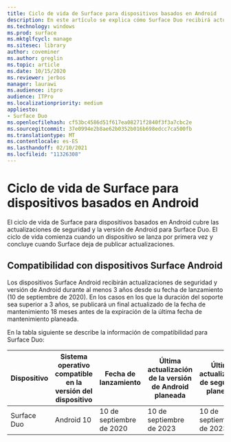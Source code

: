 ```yaml
---
title: Ciclo de vida de Surface para dispositivos basados en Android
description: En este artículo se explica cómo Surface Duo recibirá actualizaciones de seguridad y versión de Android durante al menos 3 años desde su fecha de lanzamiento.
ms.technology: windows
ms.prod: surface
ms.mktglfcycl: manage
ms.sitesec: library
author: coveminer
ms.author: greglin
ms.topic: article
ms.date: 10/15/2020
ms.reviewer: jerbos
manager: laurawi
ms.audience: itpro
audience: ITPro
ms.localizationpriority: medium
appliesto:
- Surface Duo
ms.openlocfilehash: cf53bc4586d51f617ea08271f2840f3f3a7cbc2e
ms.sourcegitcommit: 37e0994e2b8ae62b0352b016b698edcc7ca500fb
ms.translationtype: MT
ms.contentlocale: es-ES
ms.lasthandoff: 02/10/2021
ms.locfileid: "11326308"
---
```

# Ciclo de vida de Surface para dispositivos basados en Android

El ciclo de vida de Surface para dispositivos basados en Android cubre las actualizaciones de seguridad y la versión de Android para Surface Duo. El ciclo de vida comienza cuando un dispositivo se lanza por primera vez y concluye cuando Surface deja de publicar actualizaciones.

##  <a name="surface-android-device-support"></a>Compatibilidad con dispositivos Surface Android 

Los dispositivos Surface Android recibirán actualizaciones de seguridad y versión de Android durante al menos 3 años desde su fecha de lanzamiento (10 de septiembre de 2020). En los casos en los que la duración del soporte sea superior a 3 años, se publicará un final actualizado de la fecha de mantenimiento 18 meses antes de la expiración de la última fecha de mantenimiento planeada. 

En la tabla siguiente se describe la información de compatibilidad para Surface Duo:

| Dispositivo  | Sistema operativo compatible en la versión del dispositivo | Fecha de lanzamiento   | Última actualización de la versión de Android planeada | Última actualización de seguridad planeada |
| ----------- | ------------------------------------------ | ------------------ | --------------------------------------- | -------------------------------- |
| Surface Duo | Android 10                                 | 10 de septiembre de 2020 | 10 de septiembre de 2023                      | 10 de septiembre de 2023               |

 

